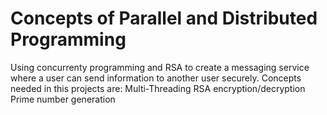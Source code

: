 # Concepts of Parallel and Distributed Programming
Using concurrenty programming and RSA to create a messaging service where a user can send information
to another user securely. 
Concepts needed in this projects are:
  Multi-Threading
  RSA encryption/decryption
  Prime number generation
  
